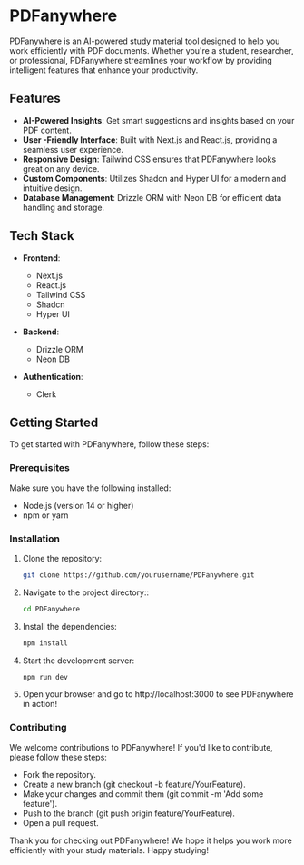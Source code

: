 # PDFanywhere

PDFanywhere is an AI-powered study material tool designed to help you work efficiently with PDF documents. Whether you're a student, researcher, or professional, PDFanywhere streamlines your workflow by providing intelligent features that enhance your productivity.

## Features

- **AI-Powered Insights**: Get smart suggestions and insights based on your PDF content.
- **User -Friendly Interface**: Built with Next.js and React.js, providing a seamless user experience.
- **Responsive Design**: Tailwind CSS ensures that PDFanywhere looks great on any device.
- **Custom Components**: Utilizes Shadcn and Hyper UI for a modern and intuitive design.
- **Database Management**: Drizzle ORM with Neon DB for efficient data handling and storage.

## Tech Stack

- **Frontend**: 
  - Next.js
  - React.js
  - Tailwind CSS
  - Shadcn
  - Hyper UI

- **Backend**: 
  - Drizzle ORM
  - Neon DB

- **Authentication**: 
  - Clerk

## Getting Started

To get started with PDFanywhere, follow these steps:

### Prerequisites

Make sure you have the following installed:

- Node.js (version 14 or higher)
- npm or yarn

### Installation

1. Clone the repository:

   ```bash
   git clone https://github.com/yourusername/PDFanywhere.git

2. Navigate to the project directory::

   ```bash
   cd PDFanywhere

3. Install the dependencies:

   ```bash
   npm install

4. Start the development server:

   ```bash
   npm run dev

5. Open your browser and go to http://localhost:3000 to see PDFanywhere in action!

### Contributing
We welcome contributions to PDFanywhere! If you'd like to contribute, please follow these steps:

- Fork the repository.
- Create a new branch (git checkout -b feature/YourFeature).
- Make your changes and commit them (git commit -m 'Add some feature').
- Push to the branch (git push origin feature/YourFeature).
- Open a pull request.

Thank you for checking out PDFanywhere! We hope it helps you work more efficiently with your study materials. Happy studying!
